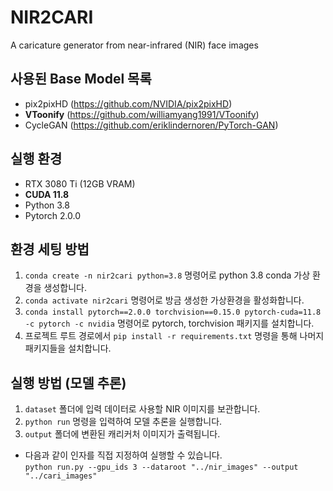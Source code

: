 # NIR2CARI
A caricature generator from near-infrared (NIR) face images

## 사용된 Base Model 목록
- pix2pixHD (https://github.com/NVIDIA/pix2pixHD)
- **VToonify** (https://github.com/williamyang1991/VToonify)
- CycleGAN (https://github.com/eriklindernoren/PyTorch-GAN)

## 실행 환경
- RTX 3080 Ti (12GB VRAM)
- **CUDA 11.8**
- Python 3.8
- Pytorch 2.0.0

## 환경 세팅 방법
1. `conda create -n nir2cari python=3.8` 명령어로 python 3.8 conda 가상 환경을 생성합니다.
2. `conda activate nir2cari` 명령어로 방금 생성한 가상환경을 활성화합니다.
3. `conda install pytorch==2.0.0 torchvision==0.15.0 pytorch-cuda=11.8 -c pytorch -c nvidia` 명령어로 pytorch, torchvision 패키지를 설치합니다.
4. 프로젝트 루트 경로에서 `pip install -r requirements.txt` 명령을 통해 나머지 패키지들을 설치합니다.

## 실행 방법 (모델 추론)
1. `dataset` 폴더에 입력 데이터로 사용할 NIR 이미지를 보관합니다.
2. `python run` 명령을 입력하여 모델 추론을 실행합니다.
3. `output` 폴더에 변환된 캐리커처 이미지가 출력됩니다.

- 다음과 같이 인자를 직접 지정하여 실행할 수 있습니다.<br />
  `python run.py --gpu_ids 3 --dataroot "../nir_images" --output "../cari_images"`
